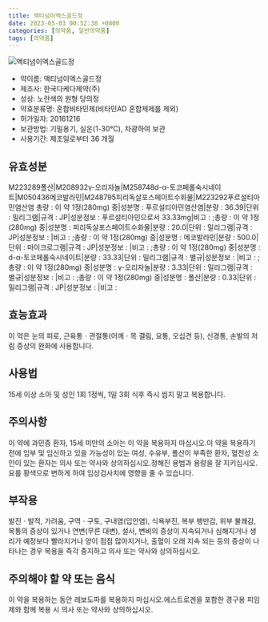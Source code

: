 ```yaml
---
title: 액티넘이엑스골드정
date: 2023-05-03 00:52:38 +0800
categories: [의약품, 일반의약품]
tags: [의약품]
---
```

![액티넘이엑스골드정](https://nedrug.mfds.go.kr/pbp/cmn/itemImageDownload/149085635344900171)

- 약이름: 액티넘이엑스골드정
- 제조사: 한국다케다제약(주)
- 성상: 노란색의 원형 당의정
- 약효분류명: 혼합비타민제(비타민AD 혼합제제를 제외)
- 허가일자: 20161216
- 보관방법: 기밀용기, 실온(1-30℃), 차광하여 보관
- 사용기간: 제조일로부터 36 개월
## 유효성분
M223289폴산|M208932γ-오리자놀|M258748d-α-토코페롤숙시네이트|M050436메코발라민|M248795피리독살포스페이트수화물|M223292푸르설티아민염산염
총량 : 이 약 1정(280mg) 중|성분명 : 푸르설티아민염산염|분량 : 36.39|단위 : 밀리그램|규격 : JP|성분정보 : 푸르설티아민으로서 33.33mg|비고 : ;총량 : 이 약 1정(280mg) 중|성분명 : 피리독살포스페이트수화물|분량 : 20.0|단위 : 밀리그램|규격 : JP|성분정보 : |비고 : ;총량 : 이 약 1정(280mg) 중|성분명 : 메코발라민|분량 : 500.0|단위 : 마이크로그램|규격 : JP|성분정보 : |비고 : ;총량 : 이 약 1정(280mg) 중|성분명 : d-α-토코페롤숙시네이트|분량 : 33.33|단위 : 밀리그램|규격 : 별규|성분정보 : |비고 : ;총량 : 이 약 1정(280mg) 중|성분명 : γ-오리자놀|분량 : 3.33|단위 : 밀리그램|규격 : 별규|성분정보 : |비고 : ;총량 : 이 약 1정(280mg) 중|성분명 : 폴산|분량 : 0.33|단위 : 밀리그램|규격 : JP|성분정보 : |비고 :
## 효능효과
이 약은 눈의 피로, 근육통ㆍ관절통(어깨ㆍ목 결림, 요통, 오십견 등), 신경통, 손발의 저림 증상의 완화에 사용합니다.
## 사용법
15세 이상 소아 및 성인 1회 1정씩, 1일 3회 식후 즉시 씹지 말고 복용합니다.
## 주의사항
이 약에 과민증 환자, 15세 미만의 소아는 이 약을 복용하지 마십시오.이 약을 복용하기 전에 임부 및 임신하고 있을 가능성이 있는 여성, 수유부, 폴산이 부족한 환자, 혈전성 소인이 있는 환자는 의사 또는 약사와 상의하십시오.정해진 용법과 용량을 잘 지키십시오.요를 황색으로 변하게 하여 임상검사치에 영향을 줄 수 있습니다.
## 부작용
발진ㆍ발적, 가려움, 구역ㆍ구토, 구내염(입안염), 식욕부진, 복부 팽만감, 위부 불쾌감, 복통의 증상이 있거나 연변(무른 대변), 설사, 변비의 증상이 지속되거나 심해지거나 생리가 예정보다 빨라지거나 양이 점점 많아지거나, 출혈이 오래 지속 되는 등의 증상이 나타나는 경우 복용을 즉각 중지하고 의사 또는 약사와 상의하십시오.
## 주의해야 할 약 또는 음식
이 약을 복용하는 동안 레보도파를 복용하지 마십시오.에스트로겐을 포함한 경구용 피임제와 함께 복용 시 의사 또는 약사와 상의하십시오.
